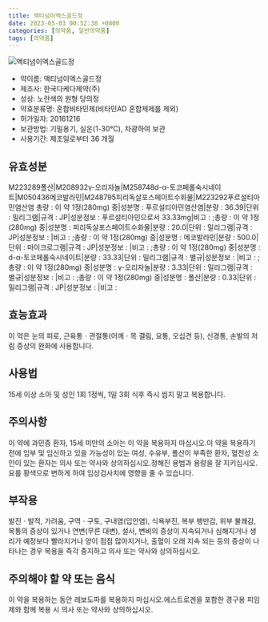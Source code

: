 ```yaml
---
title: 액티넘이엑스골드정
date: 2023-05-03 00:52:38 +0800
categories: [의약품, 일반의약품]
tags: [의약품]
---
```

![액티넘이엑스골드정](https://nedrug.mfds.go.kr/pbp/cmn/itemImageDownload/149085635344900171)

- 약이름: 액티넘이엑스골드정
- 제조사: 한국다케다제약(주)
- 성상: 노란색의 원형 당의정
- 약효분류명: 혼합비타민제(비타민AD 혼합제제를 제외)
- 허가일자: 20161216
- 보관방법: 기밀용기, 실온(1-30℃), 차광하여 보관
- 사용기간: 제조일로부터 36 개월
## 유효성분
M223289폴산|M208932γ-오리자놀|M258748d-α-토코페롤숙시네이트|M050436메코발라민|M248795피리독살포스페이트수화물|M223292푸르설티아민염산염
총량 : 이 약 1정(280mg) 중|성분명 : 푸르설티아민염산염|분량 : 36.39|단위 : 밀리그램|규격 : JP|성분정보 : 푸르설티아민으로서 33.33mg|비고 : ;총량 : 이 약 1정(280mg) 중|성분명 : 피리독살포스페이트수화물|분량 : 20.0|단위 : 밀리그램|규격 : JP|성분정보 : |비고 : ;총량 : 이 약 1정(280mg) 중|성분명 : 메코발라민|분량 : 500.0|단위 : 마이크로그램|규격 : JP|성분정보 : |비고 : ;총량 : 이 약 1정(280mg) 중|성분명 : d-α-토코페롤숙시네이트|분량 : 33.33|단위 : 밀리그램|규격 : 별규|성분정보 : |비고 : ;총량 : 이 약 1정(280mg) 중|성분명 : γ-오리자놀|분량 : 3.33|단위 : 밀리그램|규격 : 별규|성분정보 : |비고 : ;총량 : 이 약 1정(280mg) 중|성분명 : 폴산|분량 : 0.33|단위 : 밀리그램|규격 : JP|성분정보 : |비고 :
## 효능효과
이 약은 눈의 피로, 근육통ㆍ관절통(어깨ㆍ목 결림, 요통, 오십견 등), 신경통, 손발의 저림 증상의 완화에 사용합니다.
## 사용법
15세 이상 소아 및 성인 1회 1정씩, 1일 3회 식후 즉시 씹지 말고 복용합니다.
## 주의사항
이 약에 과민증 환자, 15세 미만의 소아는 이 약을 복용하지 마십시오.이 약을 복용하기 전에 임부 및 임신하고 있을 가능성이 있는 여성, 수유부, 폴산이 부족한 환자, 혈전성 소인이 있는 환자는 의사 또는 약사와 상의하십시오.정해진 용법과 용량을 잘 지키십시오.요를 황색으로 변하게 하여 임상검사치에 영향을 줄 수 있습니다.
## 부작용
발진ㆍ발적, 가려움, 구역ㆍ구토, 구내염(입안염), 식욕부진, 복부 팽만감, 위부 불쾌감, 복통의 증상이 있거나 연변(무른 대변), 설사, 변비의 증상이 지속되거나 심해지거나 생리가 예정보다 빨라지거나 양이 점점 많아지거나, 출혈이 오래 지속 되는 등의 증상이 나타나는 경우 복용을 즉각 중지하고 의사 또는 약사와 상의하십시오.
## 주의해야 할 약 또는 음식
이 약을 복용하는 동안 레보도파를 복용하지 마십시오.에스트로겐을 포함한 경구용 피임제와 함께 복용 시 의사 또는 약사와 상의하십시오.
